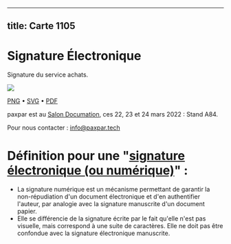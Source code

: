 
---
title: Carte 1105
---

# Signature Électronique

Signature du service achats.


![](https://media.paxpar.tech/ludi/card_1105_recto.png)

[PNG](https://media.paxpar.tech/ludi/card_1105_recto.png) • [SVG](https://media.paxpar.tech/ludi/card_1105_recto.svg) • [PDF](https://media.paxpar.tech/ludi/card_1105_recto.pdf)

paxpar est au [Salon Documation](https://www.documation.fr/info_societe/527/paxpartech.html), ces 22, 23 et 24 mars 2022 : Stand A84.

Pour nous contacter : info@paxpar.tech

# Définition pour une "[signature électronique (ou numérique)](https://fr.wikipedia.org/wiki/Signature_num%C3%A9rique)" :
  - La signature numérique est un mécanisme permettant de garantir la non-répudiation d'un document électronique et d'en authentifier l'auteur, par analogie avec la signature manuscrite d'un document papier.
  - Elle se différencie de la signature écrite par le fait qu'elle n'est pas visuelle, mais correspond à une suite de caractères. Elle ne doit pas être confondue avec la signature électronique manuscrite.


